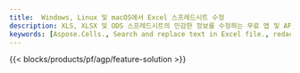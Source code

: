 ```yaml
---
title:  Windows, Linux 및 macOS에서 Excel 스프레드시트 수정
description: XLS, XLSX 및 ODS 스프레드시트의 민감한 정보를 수정하는 무료 앱 및 API
keywords: [Aspose.Cells., Search and replace text in Excel file., redact Excel file., edit Excel file., Excel file redaction., Search and replace string in Excel file]
---
```

{{< blocks/products/pf/agp/feature-solution >}} 

